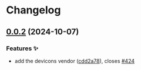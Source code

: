 # Changelog

## [0.0.2](https://github.com/hugomods/icons/compare/vendors/devicons-v0.0.1...vendors/devicons/v0.0.2) (2024-10-07)


### Features ✨

* add the devicons vendor ([cdd2a78](https://github.com/hugomods/icons/commit/cdd2a78d1541d3fe4675137da672221718fb5150)), closes [#424](https://github.com/hugomods/icons/issues/424)
